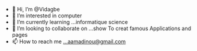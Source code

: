 - 👋 Hi, I’m @Vidagbe 
- 👀 I’m interested in computer
- 🌱 I’m currently learning ...informatique science
- 💞️ I’m looking to collaborate on ...show To creat famous Applications and pages
- 📫 How to reach me ...aamadinou@gmail.com

<!---
Vidagbe/Vidagbe is a ✨ special ✨ repository because its `README.md` (this file) appears on your GitHub profile.
You can click the Preview link to take a look at your changes.
--->
